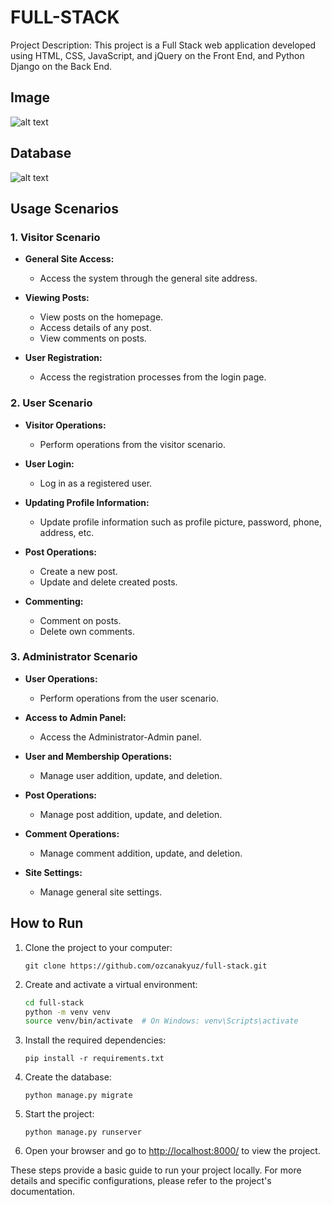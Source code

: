 # FULL-STACK

Project Description: This project is a Full Stack web application developed using HTML, CSS, JavaScript, and jQuery on the Front End, and Python Django on the Back End.

## Image
<img src="https://i.hizliresim.com/575v6z3.png" alt="alt text" >

## Database
<img src="https://i.hizliresim.com/jwp2z0x.png" alt="alt text" >

## Usage Scenarios

### 1. Visitor Scenario

- **General Site Access:**
  - Access the system through the general site address.

- **Viewing Posts:**
  - View posts on the homepage.
  - Access details of any post.
  - View comments on posts.

- **User Registration:**
  - Access the registration processes from the login page.

### 2. User Scenario

- **Visitor Operations:**
  - Perform operations from the visitor scenario.

- **User Login:**
  - Log in as a registered user.

- **Updating Profile Information:**
  - Update profile information such as profile picture, password, phone, address, etc.

- **Post Operations:**
  - Create a new post.
  - Update and delete created posts.

- **Commenting:**
  - Comment on posts.
  - Delete own comments.

### 3. Administrator Scenario

- **User Operations:**
  - Perform operations from the user scenario.

- **Access to Admin Panel:**
  - Access the Administrator-Admin panel.

- **User and Membership Operations:**
  - Manage user addition, update, and deletion.

- **Post Operations:**
  - Manage post addition, update, and deletion.

- **Comment Operations:**
  - Manage comment addition, update, and deletion.

- **Site Settings:**
  - Manage general site settings.

## How to Run

1. Clone the project to your computer:
   ```
   git clone https://github.com/ozcanakyuz/full-stack.git
   ```

2. Create and activate a virtual environment:
   ```bash
   cd full-stack
   python -m venv venv
   source venv/bin/activate  # On Windows: venv\Scripts\activate
   ```

3. Install the required dependencies:
   ```
   pip install -r requirements.txt
   ```

4. Create the database:
   ```
   python manage.py migrate
   ```

5. Start the project:
   ```
   python manage.py runserver
   ```

6. Open your browser and go to [http://localhost:8000/](http://localhost:8000/) to view the project.

These steps provide a basic guide to run your project locally. For more details and specific configurations, please refer to the project's documentation.
